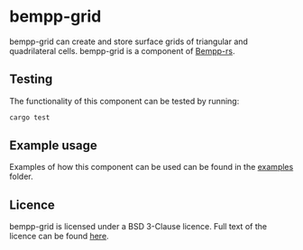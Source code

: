 # bempp-grid

bempp-grid can create and store surface grids of triangular and quadrilateral cells.
bempp-grid is a component of [Bempp-rs](https://github.com/bempp/bempp-rs).

## Testing
The functionality of this component can be tested by running:
```bash
cargo test
```

## Example usage
Examples of how this component can be used can be found in the [examples](examples/) folder.

## Licence
bempp-grid is licensed under a BSD 3-Clause licence. Full text of the licence can be found [here](../LICENSE.md).
